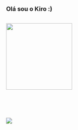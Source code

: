 ### Olá sou o Kiro :)
<div>
  
##
  
</div>
<div>
  <img height="180em" src="https://github-readme-stats.vercel.app/api/top-langs/?username=Ph-Carvalho&layout=compact&langs_count=7&theme=dracula"/>
</div>
<div>
  
##
  
</div>
<div>
  <img align="center" alt "html5" src="https://img.shields.io/badge/HTML-282828?style=for-the-badge&logo=html5&logoColor=FF4500">
  <img align="center" alt "css"  src="https://img.shields.io/badge/CSS-282828?&style=for-the-badge&logo=css3&logoColor=4682B4">
  <img align="center" alt "javascript"  src="https://img.shields.io/badge/JavaScript-282828?style=for-the-badge&logo=javascript&logoColor=F7DF1E">
</div>
<div>
  
##
  
</div>
<div>
  <a href="https://github.com/Ph-Carvalho" target="_blank"></a>
  <img src="https://img.shields.io/badge/GitHub-100000?style=for-the-badge&logo=github&logoColor=white"
</div>
 <div>
  
##
  
</div>

